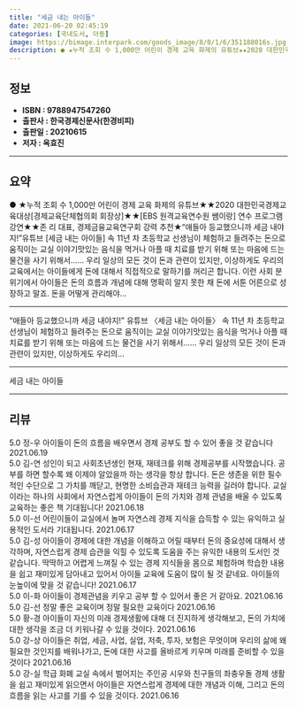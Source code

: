 ```yaml
---
title: "세금 내는 아이들"
date: 2021-06-20 02:45:19
categories: [국내도서, 아동]
image: https://bimage.interpark.com/goods_image/8/0/1/6/351188016s.jpg
description: ● ★누적 조회 수 1,000만 어린이 경제 교육 화제의 유튜브★★2020 대한민국경제교육대상[경제교육단체협의회 회장상]★★[EBS 원격교육연수원 쌤이랑] 연수 프로그램 강연★★존 리 대표, 경제금융교육연구회 강력 추천★“애들아 등교했으니까 세금 내야지!”유튜브 [세금 내는 아이들]
---
```


## **정보**

- **ISBN : 9788947547260**
- **출판사 : 한국경제신문사(한경비피)**
- **출판일 : 20210615**
- **저자 : 옥효진**

------



## **요약**

●  ★누적 조회 수 1,000만 어린이 경제 교육 화제의 유튜브★★2020 대한민국경제교육대상[경제교육단체협의회 회장상]★★[EBS 원격교육연수원 쌤이랑] 연수 프로그램 강연★★존 리 대표, 경제금융교육연구회 강력 추천★“애들아 등교했으니까 세금 내야지!”유튜브 [세금 내는 아이들] 속 11년 차 초등학교 선생님이 체험하고 들려주는 돈으로 움직이는 교실 이야기맛있는 음식을 먹거나 아플 때 치료를 받기 위해 또는 마음에 드는 물건을 사기 위해서…… 우리 일상의 모든 것이 돈과 관련이 있지만, 이상하게도 우리의 교육에서는 아이들에게 돈에 대해서 직접적으로 말하기를 꺼리곤 합니다. 이런 사회 분위기에서 아이들은 돈의 흐름과 개념에 대해 명확히 알지 못한 채 돈에 서툰 어른으로 성장하고 말죠. 돈을 어떻게 관리해야...

------

“애들아 등교했으니까 세금 내야지!”
유튜브 〈세금 내는 아이들〉 속 11년 차 초등학교 선생님이 
체험하고 들려주는 돈으로 움직이는 교실 이야기맛있는 음식을 먹거나 아플 때 치료를 받기 위해 또는 마음에 드는 물건을 사기 위해서…… 우리 일상의 모든 것이 돈과 관련이 있지만, 이상하게도 우리의... 

------


세금 내는 아이들 

------


## **리뷰** 

5.0 정-우 아이들이 돈의 흐름을 배우면서 경제 공부도 할 수 있어 좋을 것 같습니다 2021.06.19 <br/>5.0 김-연 성인이 되고 사회초년생인 현재, 재테크를 위해 경제공부를 시작했습니다. 공부를 하면 할수록 왜 이제야 알았을까 하는 생각을 항상 합니다. 돈은 생존을 위한 필수적인 수단으로 그 가치를 깨닫고, 현명한 소비습관과 재테크 능력을 길러야 합니다. 교실이라는 하나의 사회에서 자연스럽게 아이들이 돈의 가치와 경제 관념을 배울 수 있도록 교육하는 좋은 책 기대됩니다! 2021.06.18 <br/>5.0 이-선 어린이들이 교실에서 놀며 자연스레 경제 지식을 습득할 수 있는 유익하고 실용적인 도서라 기대됩니다. 2021.06.17 <br/>5.0 김-성 아이들이 경제에 대한 개념을 이해하고 어릴 때부터 돈의 중요성에 대해서 생각하며, 자연스럽게 경제 습관을 익힐 수 있도록 도움을 주는 유익한 내용의 도서인 것 같습니다. 딱딱하고 어렵게 느껴질 수 있는 경제 지식들을 몸으로 체험하며 학습한 내용을 쉽고 재미있게 담아내고 있어서 아이들 교육에 도움이 많이 될 것 같네요. 아이들의 눈높이에 맞을 것 같습니다! 2021.06.17 <br/>5.0 이-화 아이들이 경제관념을 키우고 공부 할 수 있어서 좋은 거 같아요. 2021.06.16 <br/>5.0 김-선 정말 좋은 교육이며 정말 필요한 교육이다 2021.06.16 <br/>5.0 황-경 아이들이 자신의 미래 경제생활에 대해 더 진지하게 생각해보고, 돈의 가치에 대한 생각을 조금 더 키워나갈 수 있을 것이다. 2021.06.16 <br/>5.0 강-상 아이들은 취업, 세금, 사업, 실업, 저축, 투자, 보험은 무엇이며 우리의 삶에 왜 필요한 것인지를 배워나가고, 돈에 대한 사고를 올바르게 키우며 미래를 준비할 수 있을 것이다 2021.06.16 <br/>5.0 강-실 학급 화폐 교실 속에서 벌어지는 주인공 시우와 친구들의 좌충우돌 경제 생활을 쉽고 재미있게 읽으면서 아이들은 자연스럽게 경제에 대한 개념과 이해, 그리고 돈의 흐름을 읽는 사고를 기를 수 있을 것이다. 2021.06.16 <br/>